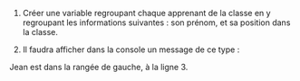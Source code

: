 1. Créer une variable regroupant chaque apprenant de la classe en y regroupant les informations suivantes : son prénom, et sa position dans la classe.

2. Il faudra afficher dans la console un message de ce type :

Jean est dans la rangée de gauche, à la ligne 3.